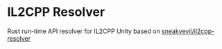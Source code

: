 # IL2CPP Resolver

Rust run-time API resolver for IL2CPP Unity based on [sneakyevil/il2cpp-resolver](https://github.com/sneakyevil/IL2CPP_Resolver)
